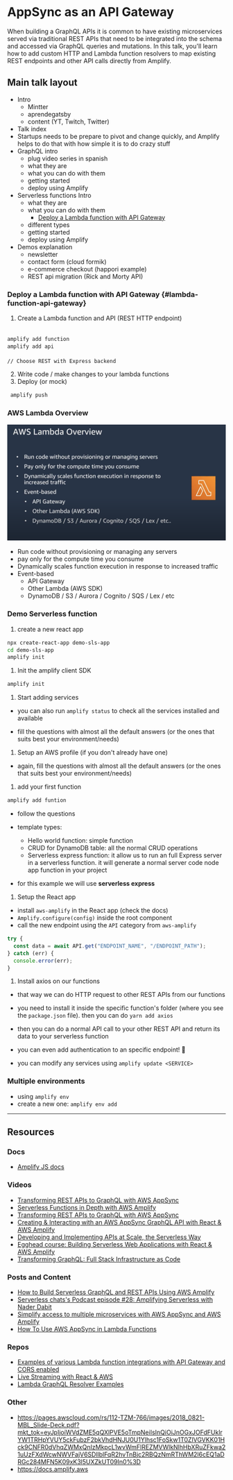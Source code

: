 # AppSync as an API Gateway

When building a GraphQL APIs it is common to have existing microservices served via traditional REST APIs that need to be integrated into the schema and accessed via GraphQL queries and mutations. In this talk, you'll learn how to add custom HTTP and Lambda function resolvers to map existing REST endpoints and other API calls directly from Amplify.

## Main talk layout

- Intro
  - Mintter
  - aprendegatsby
  - content (YT, Twitch, Twitter)
- Talk index
- Startups needs to be prepare to pivot and change quickly, and Amplify helps to do that with how simple it is to do crazy stuff
- GraphQL intro
  - plug video series in spanish
  - what they are
  - what you can do with them
  - getting started
  - deploy using Amplify
- Serverless functions Intro
  - what they are
  - what you can do with them
    - [Deploy a Lambda function with API Gateway](#lambda-function-api-gateway)
  - different types
  - getting started
  - deploy using Amplify
- Demos explanation
  - newsletter
  - contact form (cloud formik)
  - e-commerce checkout (happori example)
  - REST api migration (Rick and Morty API)

### Deploy a Lambda function with API Gateway {#lambda-function-api-gateway}

1. Create a Lambda function and API (REST HTTP endpoint)

```bash

amplify add function
amplify add api

// Choose REST with Express backend
```

2. Write code / make changes to your lambda functions
3. Deploy (or mock)

```bash
 amplify push
```

### AWS Lambda Overview

![Lambda Overview](./lambda-overview.png)

- Run code without provisioning or managing any servers
- pay only for the compute time you consume
- Dynamically scales function execution in response to increased traffic
- Event-based
  - API Gateway
  - Other Lambda (AWS SDK)
  - DynamoDB / S3 / Aurora / Cognito / SQS / Lex / etc

### Demo Serverless function

1. create a new react app

```bash
npx create-react-app demo-sls-app
cd demo-sls-app
amplify init
```

1. Init the amplify client SDK

```bash
amplify init
```

1. Start adding services

- you can also run `amplify status` to check all the services installed and available

- fill the questions with almost all the default answers (or the ones that suits best your environment/needs)

1. Setup an AWS profile (if you don't already have one)

- again, fill the questions with almost all the default answers (or the ones that suits best your environment/needs)

1. add your first function

```bash
amplify add funtion
```

- follow the questions
- template types:

  - Hello world function: simple function
  - CRUD for DynamoDB table: all the normal CRUD operations
  - Serverless express function: it allow us to run an full Express server in a serverless function. it will generate a normal server code node app function in your project

- for this example we will use **serverless express**

1. Setup the React app

- install `aws-amplify` in the React app (check the docs)
- `Amplify.configure(config)` inside the root component
- call the new endpoint using the `API` category from `aws-amplify`

```js
try {
  const data = await API.get("ENDPOINT_NAME", "/ENDPOINT_PATH");
} catch (err) {
  console.error(err);
}
```

1. Install axios on our functions

- that way we can do HTTP request to other REST APIs from our functions
- you need to install it inside the specific function's folder (where you see the `package.json` file). then you can do `yarn add axios`
- then you can do a normal API call to your other REST API and return its data to your serverless function

- you can even add authentication to an specific endpoint! 🤯
- you can modify any services using `amplify update <SERVICE>`

### Multiple environments

- using `amplify env`
- create a new one: `amplify env add`

---

## Resources

### Docs

- [Amplify JS docs](https://docs.amplify.aws/start/q/integration/js)

### Videos

- [Transforming REST APIs to GraphQL with AWS AppSync](https://www.youtube.com/watch?v=4dZ91AarhPg)
- [Serverless Functions in Depth with AWS Amplify](https://www.youtube.com/watch?v=y4Obz26GkCk)
- [Transforming REST APIs to GraphQL with AWS AppSync](https://www.youtube.com/watch?v=4dZ91AarhPg)
- [Creating & Interacting with an AWS AppSync GraphQL API with React & AWS Amplify](https://www.youtube.com/watch?v=pZ61oDwrCK0)
- [Developing and Implementing APIs at Scale, the Serverless Way](https://www.youtube.com/watch?v=v9USkR6HTug)
- [Egghead course: Building Serverless Web Applications with React & AWS Amplify](https://egghead.io/courses/building-serverless-web-applications-with-react-aws-amplify)
- [Transforming GraphQL: Full Stack Infrastructure as Code](https://www.youtube.com/watch?v=yR-gJ2hMIPk)

### Posts and Content

- [How to Build Serverless GraphQL and REST APIs Using AWS Amplify](https://code.tutsplus.com/tutorials/how-to-build-serverless-graphql-and-rest-apis-using-aws-amplify--cms-31873)
- [Serverless chats's Podcast episode #28: Amplifying Serverless with Nader Dabit](https://www.serverlesschats.com/28)
- [Simplify access to multiple microservices with AWS AppSync and AWS Amplify](https://aws.amazon.com/blogs/mobile/appsync-microservices/)
- [How To Use AWS AppSync in Lambda Functions](https://janhesters.com/how-to-use-aws-appsync-in-lambda-functions/)

### Repos

- [Examples of various Lambda function integrations with API Gateway and CORS enabled](https://github.com/dabit3/api-gateway-lambda-in-various-runtimes)
- [Live Streaming with React & AWS](https://github.com/dabit3/react-aws-live-streaming)
- [Lambda GraphQL Resolver Examples](https://github.com/dabit3/lambda-graphql-resolver-examples)

### Other

- https://pages.awscloud.com/rs/112-TZM-766/images/2018_0821-MBL_Slide-Deck.pdf?mkt_tok=eyJpIjoiWVdZME5qQXlPVE5oTmpNeiIsInQiOiJnOGxJOFdFUklrYW1TRHpYVUY5ckFubzF2bkVhdHNJU0U1Ylhsc1FoSkw1T0ZlVGVKK01Hck9CNFR0dVhqZWMxQnIzMkpcL1wvWmFlREZMVWlkNlhHbXRuZFkwa21uUzFXdWcwNWVFajV6SDllblFqR2hvTnBjc2RBQzNmRThWM2l6cEQ1aDRGc284MFN5K09xK3l5UXZkUT09In0%3D
- https://docs.amplify.aws

